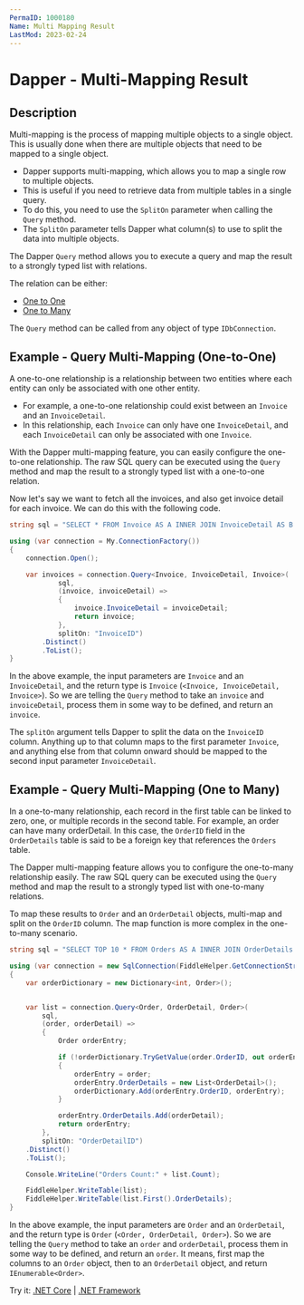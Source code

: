 ```yaml
---
PermaID: 1000180
Name: Multi Mapping Result
LastMod: 2023-02-24
---
```


# Dapper - Multi-Mapping Result

## Description

Multi-mapping is the process of mapping multiple objects to a single object. This is usually done when there are multiple objects that need to be mapped to a single object. 

 - Dapper supports multi-mapping, which allows you to map a single row to multiple objects. 
 - This is useful if you need to retrieve data from multiple tables in a single query. 
 - To do this, you need to use the `SplitOn` parameter when calling the `Query` method. 
 - The `SplitOn` parameter tells Dapper what column(s) to use to split the data into multiple objects. 

The Dapper `Query` method allows you to execute a query and map the result to a strongly typed list with relations.

The relation can be either:
- [One to One](#example---query-multi-mapping-one-to-one)
- [One to Many](#example---query-multi-mapping-one-to-many)

The `Query` method can be called from any object of type `IDbConnection`.

## Example - Query Multi-Mapping (One-to-One)

A one-to-one relationship is a relationship between two entities where each entity can only be associated with one other entity. 

 - For example, a one-to-one relationship could exist between an `Invoice` and an `InvoiceDetail`. 
 - In this relationship, each `Invoice` can only have one `InvoiceDetail`, and each `InvoiceDetail` can only be associated with one `Invoice`.

With the Dapper multi-mapping feature, you can easily configure the one-to-one relationship. The raw SQL query can be executed using the `Query` method and map the result to a strongly typed list with a one-to-one relation.

Now let's say we want to fetch all the invoices, and also get invoice detail for each invoice. We can do this with the following code.

```csharp
string sql = "SELECT * FROM Invoice AS A INNER JOIN InvoiceDetail AS B ON A.InvoiceID = B.InvoiceID;";

using (var connection = My.ConnectionFactory())
{
    connection.Open();

    var invoices = connection.Query<Invoice, InvoiceDetail, Invoice>(
            sql,
            (invoice, invoiceDetail) =>
            {
                invoice.InvoiceDetail = invoiceDetail;
                return invoice;
            },
            splitOn: "InvoiceID")
        .Distinct()
        .ToList();
}
```
In the above example, the input parameters are `Invoice` and an `InvoiceDetail`, and the return type is `Invoice` (`<Invoice, InvoiceDetail, Invoice>`). So we are telling the `Query` method to take an `invoice` and `invoiceDetail`, process them in some way to be defined, and return an `invoice`.

The `splitOn` argument tells Dapper to split the data on the `InvoiceID` column. Anything up to that column maps to the first parameter `Invoice`, and anything else from that column onward should be mapped to the second input parameter `InvoiceDetail`.

## Example - Query Multi-Mapping (One to Many)

In a one-to-many relationship, each record in the first table can be linked to zero, one, or multiple records in the second table. For example, an order can have many orderDetail. In this case, the `OrderID` field in the `OrderDetails` table is said to be a foreign key that references the `Orders` table.

The Dapper multi-mapping feature allows you to configure the one-to-many relationship easily. The raw SQL query can be executed using the `Query` method and map the result to a strongly typed list with one-to-many relations.

To map these results to `Order` and an `OrderDetail` objects, multi-map and split on the `OrderID` column. The map function is more complex in the one-to-many scenario.

```csharp
string sql = "SELECT TOP 10 * FROM Orders AS A INNER JOIN OrderDetails AS B ON A.OrderID = B.OrderID;";

using (var connection = new SqlConnection(FiddleHelper.GetConnectionStringSqlServerW3Schools()))
{            
    var orderDictionary = new Dictionary<int, Order>();


    var list = connection.Query<Order, OrderDetail, Order>(
        sql,
        (order, orderDetail) =>
        {
            Order orderEntry;

            if (!orderDictionary.TryGetValue(order.OrderID, out orderEntry))
            {
                orderEntry = order;
                orderEntry.OrderDetails = new List<OrderDetail>();
                orderDictionary.Add(orderEntry.OrderID, orderEntry);
            }

            orderEntry.OrderDetails.Add(orderDetail);
            return orderEntry;
        },
        splitOn: "OrderDetailID")
    .Distinct()
    .ToList();

    Console.WriteLine("Orders Count:" + list.Count);

    FiddleHelper.WriteTable(list);
    FiddleHelper.WriteTable(list.First().OrderDetails);
}
```
In the above example, the input parameters are `Order` and an `OrderDetail`, and the return type is `Order` (`<Order, OrderDetail, Order>`). So we are telling the `Query` method to take an `order` and `orderDetail`, process them in some way to be defined, and return an `order`. It means, first map the columns to an `Order` object, then to an `OrderDetail` object, and return `IEnumerable<Order>`.

Try it: [.NET Core](https://dotnetfiddle.net/HClmCa) | [.NET Framework](https://dotnetfiddle.net/DPiy2b)
